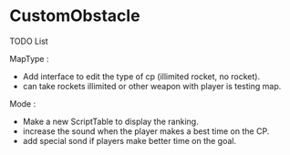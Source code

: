 # CustomObstacle

TODO List

MapType :
- Add interface to edit the type of cp (illimited rocket, no rocket).
- can take rockets illimited or other weapon with player is testing map.

Mode :
- Make a new ScriptTable to display the ranking.
- increase the sound when the player makes a best time on the CP.
- add special sond if players make better time on the goal.
